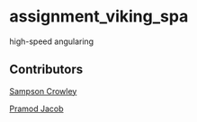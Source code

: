 # assignment_viking_spa
high-speed angularing

## Contributors

[Sampson Crowley](https://github.com/SampsonCrowley)

[Pramod Jacob](https://github.com/domarp-j)
